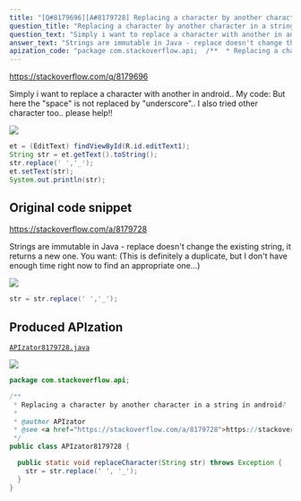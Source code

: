 ```yaml
---
title: "[Q#8179696][A#8179728] Replacing a character by another character in a string in android?"
question_title: "Replacing a character by another character in a string in android?"
question_text: "Simply i want to replace a character with another in android..  My code: But here the \"space\" is not replaced by \"underscore\".. I also tried other character too.. please help!!"
answer_text: "Strings are immutable in Java - replace doesn't change the existing string, it returns a new one. You want: (This is definitely a duplicate, but I don't have enough time right now to find an appropriate one...)"
apization_code: "package com.stackoverflow.api;  /**  * Replacing a character by another character in a string in android?  *  * @author APIzator  * @see <a href=\"https://stackoverflow.com/a/8179728\">https://stackoverflow.com/a/8179728</a>  */ public class APIzator8179728 {    public static void replaceCharacter(String str) throws Exception {     str = str.replace(' ', '_');   } }"
---
```


https://stackoverflow.com/q/8179696

Simply i want to replace a character with another in android.. 
My code:
But here the &quot;space&quot; is not replaced by &quot;underscore&quot;.. I also tried other character too..
please help!!


<div class="code-logo"><img src="/stackoverflow.png" /></div>

```java
et = (EditText) findViewById(R.id.editText1);
String str = et.getText().toString();
str.replace(' ','_');
et.setText(str);
System.out.println(str);
```


## Original code snippet

https://stackoverflow.com/a/8179728

Strings are immutable in Java - replace doesn&#x27;t change the existing string, it returns a new one. You want:
(This is definitely a duplicate, but I don&#x27;t have enough time right now to find an appropriate one...)

<div class="code-logo"><img src="/stackoverflow.png" /></div>

```java
str = str.replace(' ','_');
```

## Produced APIzation

[`APIzator8179728.java`](https://github.com/pasqualesalza/apization-temp-data/raw/master/search/APIzator8179728.java)

<div class="code-logo"><img src="/apizator.png" /></div>

```java
package com.stackoverflow.api;

/**
 * Replacing a character by another character in a string in android?
 *
 * @author APIzator
 * @see <a href="https://stackoverflow.com/a/8179728">https://stackoverflow.com/a/8179728</a>
 */
public class APIzator8179728 {

  public static void replaceCharacter(String str) throws Exception {
    str = str.replace(' ', '_');
  }
}

```